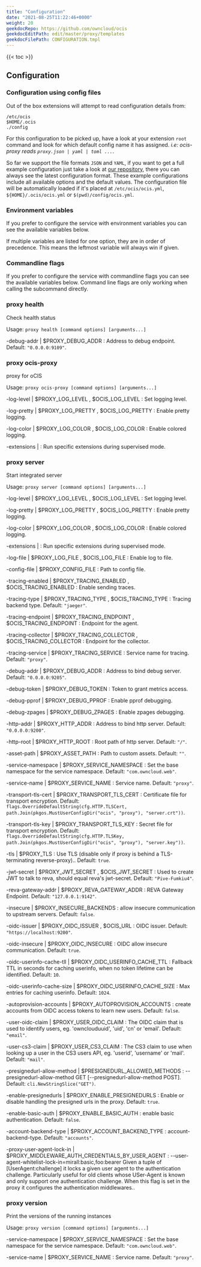 ```yaml
---
title: "Configuration"
date: "2021-08-25T11:22:46+0000"
weight: 20
geekdocRepo: https://github.com/owncloud/ocis
geekdocEditPath: edit/master/proxy/templates
geekdocFilePath: CONFIGURATION.tmpl
---
```


{{< toc >}}

## Configuration

### Configuration using config files

Out of the box extensions will attempt to read configuration details from:

```console
/etc/ocis
$HOME/.ocis
./config
```

For this configuration to be picked up, have a look at your extension `root` command and look for which default config name it has assigned. *i.e: ocis-proxy reads `proxy.json | yaml | toml ...`*.

So far we support the file formats `JSON` and `YAML`, if you want to get a full example configuration just take a look at [our repository](https://github.com/owncloud/ocis/tree/master/proxy/config), there you can always see the latest configuration format. These example configurations include all available options and the default values. The configuration file will be automatically loaded if it's placed at `/etc/ocis/ocis.yml`, `${HOME}/.ocis/ocis.yml` or `$(pwd)/config/ocis.yml`.

### Environment variables

If you prefer to configure the service with environment variables you can see the available variables below.

If multiple variables are listed for one option, they are in order of precedence. This means the leftmost variable will always win if given.

### Commandline flags

If you prefer to configure the service with commandline flags you can see the available variables below. Command line flags are only working when calling the subcommand directly.

### proxy health

Check health status

Usage: `proxy health [command options] [arguments...]`






-debug-addr |  $PROXY_DEBUG_ADDR
: Address to debug endpoint. Default: `"0.0.0.0:9109"`.





































### proxy ocis-proxy

proxy for oCIS

Usage: `proxy ocis-proxy [command options] [arguments...]`


-log-level |  $PROXY_LOG_LEVEL , $OCIS_LOG_LEVEL
: Set logging level.


-log-pretty |  $PROXY_LOG_PRETTY , $OCIS_LOG_PRETTY
: Enable pretty logging.


-log-color |  $PROXY_LOG_COLOR , $OCIS_LOG_COLOR
: Enable colored logging.


-extensions | 
: Run specific extensions during supervised mode.






































### proxy server

Start integrated server

Usage: `proxy server [command options] [arguments...]`


-log-level |  $PROXY_LOG_LEVEL , $OCIS_LOG_LEVEL
: Set logging level.


-log-pretty |  $PROXY_LOG_PRETTY , $OCIS_LOG_PRETTY
: Enable pretty logging.


-log-color |  $PROXY_LOG_COLOR , $OCIS_LOG_COLOR
: Enable colored logging.


-extensions | 
: Run specific extensions during supervised mode.



-log-file |  $PROXY_LOG_FILE , $OCIS_LOG_FILE
: Enable log to file.


-config-file |  $PROXY_CONFIG_FILE
: Path to config file.


-tracing-enabled |  $PROXY_TRACING_ENABLED , $OCIS_TRACING_ENABLED
: Enable sending traces.


-tracing-type |  $PROXY_TRACING_TYPE , $OCIS_TRACING_TYPE
: Tracing backend type. Default: `"jaeger"`.


-tracing-endpoint |  $PROXY_TRACING_ENDPOINT , $OCIS_TRACING_ENDPOINT
: Endpoint for the agent.


-tracing-collector |  $PROXY_TRACING_COLLECTOR , $OCIS_TRACING_COLLECTOR
: Endpoint for the collector.


-tracing-service |  $PROXY_TRACING_SERVICE
: Service name for tracing. Default: `"proxy"`.


-debug-addr |  $PROXY_DEBUG_ADDR
: Address to bind debug server. Default: `"0.0.0.0:9205"`.


-debug-token |  $PROXY_DEBUG_TOKEN
: Token to grant metrics access.


-debug-pprof |  $PROXY_DEBUG_PPROF
: Enable pprof debugging.


-debug-zpages |  $PROXY_DEBUG_ZPAGES
: Enable zpages debugging.


-http-addr |  $PROXY_HTTP_ADDR
: Address to bind http server. Default: `"0.0.0.0:9200"`.


-http-root |  $PROXY_HTTP_ROOT
: Root path of http server. Default: `"/"`.


-asset-path |  $PROXY_ASSET_PATH
: Path to custom assets. Default: `""`.


-service-namespace |  $PROXY_SERVICE_NAMESPACE
: Set the base namespace for the service namespace. Default: `"com.owncloud.web"`.


-service-name |  $PROXY_SERVICE_NAME
: Service name. Default: `"proxy"`.


-transport-tls-cert |  $PROXY_TRANSPORT_TLS_CERT
: Certificate file for transport encryption. Default: `flags.OverrideDefaultString(cfg.HTTP.TLSCert, path.Join(pkgos.MustUserConfigDir("ocis", "proxy"), "server.crt"))`.


-transport-tls-key |  $PROXY_TRANSPORT_TLS_KEY
: Secret file for transport encryption. Default: `flags.OverrideDefaultString(cfg.HTTP.TLSKey, path.Join(pkgos.MustUserConfigDir("ocis", "proxy"), "server.key"))`.


-tls |  $PROXY_TLS
: Use TLS (disable only if proxy is behind a TLS-terminating reverse-proxy).. Default: `true`.


-jwt-secret |  $PROXY_JWT_SECRET , $OCIS_JWT_SECRET
: Used to create JWT to talk to reva, should equal reva's jwt-secret. Default: `"Pive-Fumkiu4"`.


-reva-gateway-addr |  $PROXY_REVA_GATEWAY_ADDR
: REVA Gateway Endpoint. Default: `"127.0.0.1:9142"`.


-insecure |  $PROXY_INSECURE_BACKENDS
: allow insecure communication to upstream servers. Default: `false`.


-oidc-issuer |  $PROXY_OIDC_ISSUER , $OCIS_URL
: OIDC issuer. Default: `"https://localhost:9200"`.


-oidc-insecure |  $PROXY_OIDC_INSECURE
: OIDC allow insecure communication. Default: `true`.


-oidc-userinfo-cache-tll |  $PROXY_OIDC_USERINFO_CACHE_TTL
: Fallback TTL in seconds for caching userinfo, when no token lifetime can be identified. Default: `10`.


-oidc-userinfo-cache-size |  $PROXY_OIDC_USERINFO_CACHE_SIZE
: Max entries for caching userinfo. Default: `1024`.


-autoprovision-accounts |  $PROXY_AUTOPROVISION_ACCOUNTS
: create accounts from OIDC access tokens to learn new users. Default: `false`.


-user-oidc-claim |  $PROXY_USER_OIDC_CLAIM
: The OIDC claim that is used to identify users, eg. 'ownclouduuid', 'uid', 'cn' or 'email'. Default: `"email"`.


-user-cs3-claim |  $PROXY_USER_CS3_CLAIM
: The CS3 claim to use when looking up a user in the CS3 users API, eg. 'userid', 'username' or 'mail'. Default: `"mail"`.


-presignedurl-allow-method |  $PRESIGNEDURL_ALLOWED_METHODS
: --presignedurl-allow-method GET [--presignedurl-allow-method POST]. Default: `cli.NewStringSlice("GET")`.


-enable-presignedurls |  $PROXY_ENABLE_PRESIGNEDURLS
: Enable or disable handling the presigned urls in the proxy. Default: `true`.


-enable-basic-auth |  $PROXY_ENABLE_BASIC_AUTH
: enable basic authentication. Default: `false`.


-account-backend-type |  $PROXY_ACCOUNT_BACKEND_TYPE
: account-backend-type. Default: `"accounts"`.


-proxy-user-agent-lock-in |  $PROXY_MIDDLEWARE_AUTH_CREDENTIALS_BY_USER_AGENT
: --user-agent-whitelist-lock-in=mirall:basic,foo:bearer Given a tuple of [UserAgent:challenge] it locks a given user agent to the authentication challenge. Particularly useful for old clients whose USer-Agent is known and only support one authentication challenge. When this flag is set in the proxy it configures the authentication middlewares..



### proxy version

Print the versions of the running instances

Usage: `proxy version [command options] [arguments...]`









































-service-namespace |  $PROXY_SERVICE_NAMESPACE
: Set the base namespace for the service namespace. Default: `"com.owncloud.web"`.


-service-name |  $PROXY_SERVICE_NAME
: Service name. Default: `"proxy"`.

